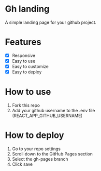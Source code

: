 # Gh landing

A simple landing page for your github project.

# Features

- [x] Responsive
- [x] Easy to use
- [x] Easy to customize
- [x] Easy to deploy

# How to use

1. Fork this repo
2. Add your github username to the .env file (REACT_APP_GITHUB_USERNAME)

# How to deploy

1. Go to your repo settings
2. Scroll down to the GitHub Pages section
3. Select the gh-pages branch
4. Click save
